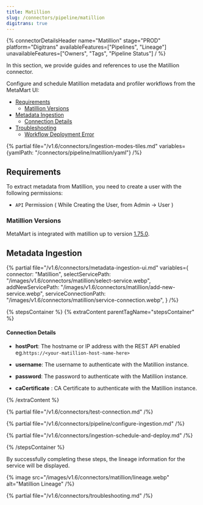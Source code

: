 ```yaml
---
title: Matillion
slug: /connectors/pipeline/matillion
digitrans: true
---
```


{% connectorDetailsHeader
name="Matillion"
stage="PROD"
platform="Digitrans"
availableFeatures=["Pipelines", "Lineage"]
unavailableFeatures=["Owners", "Tags", "Pipeline Status"]
/ %}


In this section, we provide guides and references to use the Matillion connector.

Configure and schedule Matillion metadata and profiler workflows from the MetaMart UI:

- [Requirements](#requirements)
    - [Matillion Versions](#matillion-versions)
- [Metadata Ingestion](#metadata-ingestion)
    - [Connection Details](#connection-details)
- [Troubleshooting](#troubleshooting)
    - [Workflow Deployment Error](#workflow-deployment-error)

{% partial file="/v1.6/connectors/ingestion-modes-tiles.md" variables={yamlPath: "/connectors/pipeline/matillion/yaml"} /%}

## Requirements
To extract metadata from Matillion, you need to create a user with the following permissions:

- `API` Permission ( While Creating the User, from Admin -> User )

### Matillion Versions

MetaMart is integrated with matillion up to version [1.75.0](https://docs.matillion.io/getting-started).

## Metadata Ingestion

{% partial 
    file="/v1.6/connectors/metadata-ingestion-ui.md" 
    variables={
        connector: "Matillion", 
        selectServicePath: "/images/v1.6/connectors/matillion/select-service.webp",
        addNewServicePath: "/images/v1.6/connectors/matillion/add-new-service.webp",
        serviceConnectionPath: "/images/v1.6/connectors/matillion/service-connection.webp",
    } 
/%}

{% stepsContainer %}
{% extraContent parentTagName="stepsContainer" %}

#### Connection Details

- **hostPort**: The hostname or IP address with the REST API enabled eg.`https://<your-matillion-host-name-here>`

- **username**: The username to authenticate with the Matillion instance.

- **password**: The password to authenticate with the Matillion instance.

- **caCertificate** : CA Certificate to authenticate with the Matillion instance.

{% /extraContent %}

{% partial file="/v1.6/connectors/test-connection.md" /%}

{% partial file="/v1.6/connectors/pipeline/configure-ingestion.md" /%}

{% partial file="/v1.6/connectors/ingestion-schedule-and-deploy.md" /%}

{% /stepsContainer %}

By successfully completing these steps, the lineage information for the service will be displayed.

{% image
  src="/images/v1.6/connectors/matillion/lineage.webp"
  alt="Matillion Lineage" /%}

{% partial file="/v1.6/connectors/troubleshooting.md" /%}
